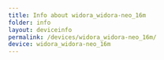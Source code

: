 ```yaml
---
title: Info about widora_widora-neo_16m
folder: info
layout: deviceinfo
permalink: /devices/widora_widora-neo_16m/
device: widora_widora-neo_16m
---
```

